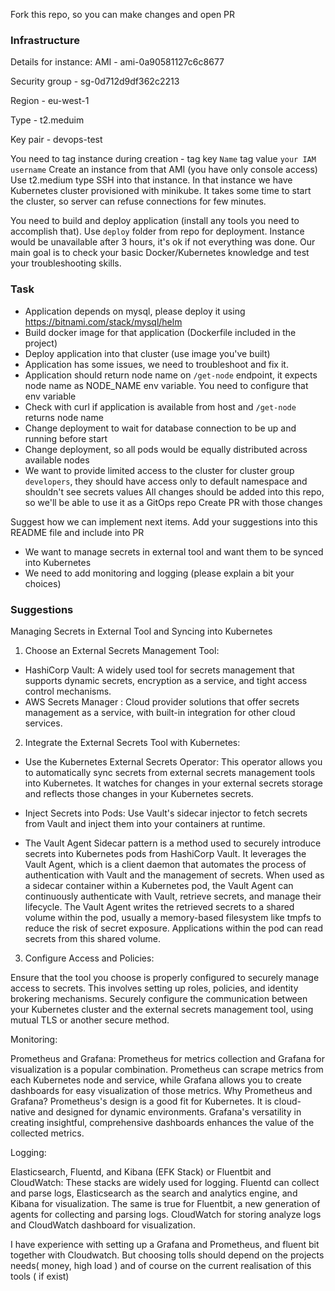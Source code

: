 Fork this repo, so you can make changes and open PR

### Infrastructure
Details for instance:
AMI - ami-0a90581127c6c8677

Security group - sg-0d712d9df362c2213

Region - eu-west-1

Type - t2.meduim

Key pair - devops-test

You need to tag instance during creation - tag key `Name` tag value `your IAM username`
Create an instance from that AMI (you have only console access)
Use t2.medium type 
SSH into that instance. In that instance we have Kubernetes cluster provisioned with minikube. It takes some time to start the cluster, so server can refuse connections for few minutes.

You need to build and deploy application (install any tools you need to accomplish that). Use `deploy` folder from repo for deployment.
Instance would be unavailable after 3 hours, it's ok if not everything was done. 
Our main goal is to check your basic Docker/Kubernetes knowledge and test your troubleshooting skills.

### Task 
- Application depends on mysql, please deploy it using https://bitnami.com/stack/mysql/helm
- Build docker image for that application (Dockerfile included in the project)
- Deploy application into that cluster (use image you've built)
- Application has some issues, we need to troubleshoot and fix it.
- Application should return node name on `/get-node` endpoint, it expects node name as NODE_NAME env variable. You need to configure that env variable
- Check with curl if application is available from host and `/get-node` returns node name
- Change deployment to wait for database connection to be up and running before start
- Change deployment, so all pods would be equally distributed across available nodes
- We want to provide limited access to the cluster for cluster group `developers`, they should have access only to default namespace and shouldn't see secrets values
All changes should be added into this repo, so we'll be able to use it as a GitOps repo
Create PR with those changes

Suggest how we can implement next items. Add your suggestions into this README file and include into PR 
- We want to manage secrets in external tool and want them to be synced into Kubernetes
- We need to add monitoring and logging (please explain a bit your choices)

### Suggestions

Managing Secrets in External Tool and Syncing into Kubernetes
1. Choose an External Secrets Management Tool:

- HashiCorp Vault: A widely used tool for secrets management that supports dynamic secrets, encryption as a service, and tight access control mechanisms.
- AWS Secrets Manager : Cloud provider solutions that offer secrets management as a service, with built-in integration for other cloud services.

2. Integrate the External Secrets Tool with Kubernetes:

- Use the Kubernetes External Secrets Operator: This operator allows you to automatically sync secrets from external secrets management tools into Kubernetes. It watches for changes in your external secrets storage and reflects those changes in your Kubernetes secrets.
- Inject Secrets into Pods: Use Vault's sidecar injector  to fetch secrets from Vault and inject them into your containers at runtime.

- The Vault Agent Sidecar pattern is a method used to securely introduce secrets into Kubernetes pods from HashiCorp Vault. It leverages the Vault Agent, which is a client daemon that automates the process of authentication with Vault and the management of secrets. When used as a sidecar container within a Kubernetes pod, the Vault Agent can continuously authenticate with Vault, retrieve secrets, and manage their lifecycle. 
The Vault Agent writes the retrieved secrets to a shared volume within the pod, usually a memory-based filesystem like tmpfs to reduce the risk of secret exposure. Applications within the pod can read secrets from this shared volume.

3. Configure Access and Policies:

Ensure that the tool you choose is properly configured to securely manage access to secrets. This involves setting up roles, policies, and identity brokering mechanisms.
Securely configure the communication between your Kubernetes cluster and the external secrets management tool, using mutual TLS or another secure method.

Monitoring:

Prometheus and Grafana: 
Prometheus for metrics collection and Grafana for visualization is a popular combination. Prometheus can scrape metrics from each Kubernetes node and service, while Grafana allows you to create dashboards for easy visualization of those metrics.
Why Prometheus and Grafana?
 Prometheus's design is a good fit for Kubernetes. It is cloud-native and designed for dynamic environments. Grafana's versatility in creating insightful, comprehensive dashboards enhances the value of the collected metrics.

Logging:

Elasticsearch, Fluentd, and Kibana (EFK Stack) or Fluentbit and CloudWatch: These stacks are widely used for logging. Fluentd can collect and parse logs, Elasticsearch as the search and analytics engine, and Kibana for visualization. The same is true for Fluentbit, a new generation of agents for collecting and parsing logs. CloudWatch for storing analyze logs and CloudWatch dashboard for visualization. 

I have experience with setting up a Grafana and Prometheus, and fluent bit together with Cloudwatch. But choosing tolls should depend on the projects needs( money, high load ) and of course on the current realisation of this tools ( if exist) 
